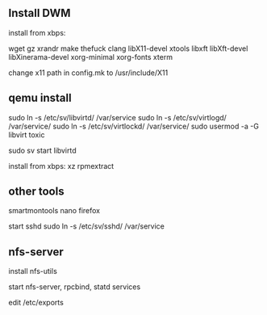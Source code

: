 ## Install DWM

install from xbps:

wget
gz
xrandr
make
thefuck
clang
libX11-devel
xtools
libxft
libXft-devel
libXinerama-devel
xorg-minimal
xorg-fonts
xterm


change x11 path in config.mk to /usr/include/X11

## qemu  install

sudo ln -s /etc/sv/libvirtd/ /var/service
sudo ln -s /etc/sv/virtlogd/ /var/service/
sudo ln -s /etc/sv/virtlockd/ /var/service/
sudo usermod -a -G libvirt toxic

sudo sv start libvirtd

install from xbps:
xz
rpmextract

## other tools

smartmontools
nano
firefox

start sshd sudo ln -s /etc/sv/sshd/ /var/service

## nfs-server

install nfs-utils

start nfs-server, rpcbind, statd services

edit /etc/exports
